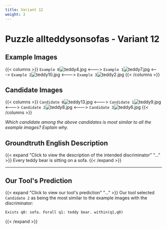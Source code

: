 ```yaml
---
title: Variant 12
weight: 3
---
```


# Puzzle allteddysonsofas - Variant 12

## Example Images
{{< columns >}}
`Example 0`![teddy4.jpg](/natscene_data/images/teddy4.jpg)
<--->
`Example 1`![teddy7.jpg](/natscene_data/images/teddy7.jpg)
<--->
`Example 2`![teddy10.jpg](/natscene_data/images/teddy10.jpg)
<--->
`Example 3`![teddy2.jpg](/natscene_data/images/teddy2.jpg)
{{< /columns >}}

## Candidate Images
{{< columns >}}
`Candidate 0`![teddy13.jpg](/natscene_data/images/teddy13.jpg)
<--->
`Candidate 1`![teddy9.jpg](/natscene_data/images/teddy9.jpg)
<--->
`Candidate 2`![teddy8.jpg](/natscene_data/images/teddy8.jpg)
<--->
`Candidate 3`![teddy6.jpg](/natscene_data/images/teddy6.jpg)
{{< /columns >}}

*Which candidate among the above candidates is most similar to all the example images? Explain why.*

## Groundtruth English Description

{{< expand "Click to view the description of the intended discriminator" "..." >}}
Every teddy bear is sitting on a sofa.
{{< /expand >}}

---



## Our Tool's Prediction

{{< expand "Click to view our tool's prediction" "..." >}}
Our tool selected `Candidate 2` as being the most similar to the example images with the discriminator:
```plaintext
Exists q0: sofa. Forall q1: teddy bear. within(q1,q0)
```
{{< /expand >}}
